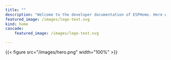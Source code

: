 ```yaml
---
title: ""
description: "Welcome to the developer documentation of ESPHome. Here will you most likely find everthing you need to know to create your own (external) component. And how to create a PR."
featured_image: /images/logo-text.svg
kind: home
cascade:
    featured_image: /images/logo-text.svg

---
```

{{< figure src="/images/hero.png" width="100%" >}}


